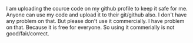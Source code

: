 I am uploading the cource code on my github profile to keep it safe for me. 
Anyone can use my code and upload it to their git/github also.
I don't have any problem on that. But please don't use it commercially. 
I have problem on that. 
Because it is free for everyone. 
So using it commerially is not good/fair/correct.
